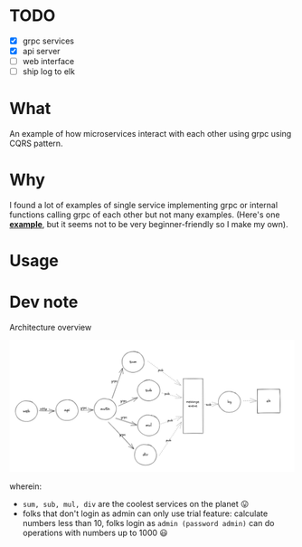 # TODO

* [X] grpc services
* [X] api server
* [ ] web interface
* [ ] ship log to elk

# What

An example of how microservices interact with each other using grpc using CQRS pattern.

# Why

I found a lot of examples of single service implementing grpc or internal functions calling grpc of each other but not many examples. (Here's one **[example](https://github.com/jfeng45/servicetmpl1)**, but it seems not to be very beginner-friendly so I make my own).

# Usage

# Dev note

Architecture overview

![1654912294911](image/readme/1654912294911.png)

wherein:

* `sum, sub, mul, div` are the coolest services on the planet 😛
* folks that don't login as admin can only use trial feature: calculate numbers less than 10, folks login as `admin (password admin)` can do operations with numbers up to 1000 😃
